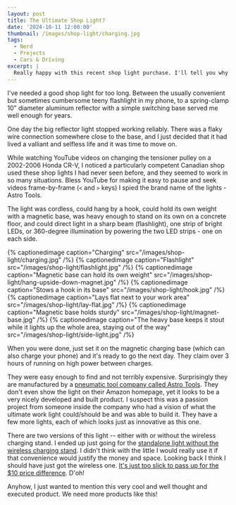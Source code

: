 ```yaml
---
layout: post
title: The Ultimate Shop Light?
date: '2024-10-11 12:00:00'
thumbnail: /images/shop-light/charging.jpg
tags:
  - Nerd
  - Projects
  - Cars & Driving
excerpt: |
  Really happy with this recent shop light purchase. I'll tell you why!
---
```


I've needed a good shop light for too long. Between the usually convenient but sometimes cumbersome teeny flashlight in my phone, to a spring-clamp 10" diameter aluminum reflector with a simple switching base served me well enough for years.

One day the big reflector light stopped working reliably. There was a flaky wire connection somewhere close to the base, and I just decided that it had lived a valliant and selfless life and it was time to move on.

While watching YouTube videos on changing the tensioner pulley on a 2002-2006 Honda CR-V, I noticed a particularly competent Canadian shop used these shop lights I had never seen before, and they seemed to work in so many situations. Bless YouTube for making it easy to pause and seek videos frame-by-frame (`<` and `>` keys) I spied the brand name of the lights - Astro Tools.

The light was cordless, could hang by a hook, could hold its own weight with a magnetic base, was heavy enough to stand on its own on a concrete floor, and could direct light in a sharp beam (flashlight), one strip of bright LEDs, or 360-degree illumination by powering the two LED strips - one on each side.

{% captionedimage caption="Charging" src="/images/shop-light/charging.jpg" /%}
{% captionedimage caption="Flashlight" src="/images/shop-light/flashlight.jpg" /%}
{% captionedimage caption="Magnetic base can hold its own weight" src="/images/shop-light/hang-upside-down-magnet.jpg" /%}
{% captionedimage caption="Stows a hook in its base" src="/images/shop-light/hook.jpg" /%}
{% captionedimage caption="Lays flat next to your work area" src="/images/shop-light/lay-flat.jpg" /%}
{% captionedimage caption="Magnetic base holds sturdy" src="/images/shop-light/magnet-base.jpg" /%}
{% captionedimage caption="The heavy base keeps it stout while it lights up the whole area, staying out of the way" src="/images/shop-light/side-light.jpg" /%}

When you were done, just set it on the magnetic charging base (which can also charge your phone) and it's ready to go the next day. They claim over 3 hours of running on high power between charges.

They were easy enough to find and not terribly expensive. Surprisingly they are manufactured by a [pneumatic tool company called Astro Tools](https://www.amazon.com/stores/Astro+Pneumatic/page/410D363E-4399-4BFD-893E-42FCE42FD4C2?ref_=ast_bln&store_ref=bl_ast_dp_brandLogo_sto). They don't even show the light on their Amazon homepage, yet it looks to be a very nicely developed and built product. I suspect this was a passion project from someone inside the company who had a vision of what the ultimate work light could/should be and was able to build it. They have a few more lights, each of which looks just as innovative as this one.

There are two versions of this light -- either with or without the wireless charging stand. I ended up just going for the [standalone light without the wireless charging stand](https://www.amazon.com/dp/B0877794DG?ref=ppx_yo2ov_dt_b_fed_asin_title&th=1). I didn't think with the little I would really use it if that convenience would justify the money and space. Looking back I think I should have just got the wireless one. [It's just too slick to pass up for the $10 price difference](https://www.amazon.com/dp/B01JBI1Y06/ref=sspa_dk_hqp_detail_aax_0). D'oh!

Anyhow, I just wanted to mention this very cool and well thought and executed product. We need more products like this!


